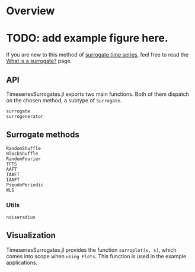 # Overview

# TODO: add example figure here.

If you are new to this method of [surrogate time series](https://en.wikipedia.org/wiki/Surrogate_data_testing), feel free to read the [What is a surrogate?](@ref) page.

## API

TimeseriesSurrogates.jl exports two main functions. Both of them dispatch on the chosen method, a subtype of `Surrogate`.

```@docs
surrogate
surrogenerator
```

## Surrogate methods

```@docs
RandomShuffle
BlockShuffle
RandomFourier
TFTS
AAFT
TAAFT
IAAFT
PseudoPeriodic
WLS
```

### Utils

```@docs
noiseradius
```

## Visualization

TimeseriesSurrogates.jl provides the function `surroplot(x, s)`, which comes into scope when `using Plots`. This function is used in the example applications.
